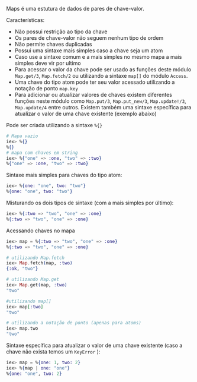 Maps é uma estutura de dados de pares de chave-valor.

Características:

- Não possui restrição ao tipo da chave
- Os pares de chave-valor não seguem nenhum tipo de ordem
- Não permite chaves duplicadas
- Possui uma sintaxe mais simples caso a chave seja um atom
- Caso use a sintaxe comum e a mais simples no mesmo mapa a mais simples deve vir por ultimo
- Para acessar o valor da chave pode ser usado as funções deste módulo `Map.get/3`, `Map.fetch/2` ou utilizando a sintaxe `map[]` do módulo `Access`.
- Uma chave do tipo atom pode ter seu valor acessado utilizando a notação de ponto `map.key`
- Para adicionar ou atualizar valores de chaves existem diferentes funções neste módulo como `Map.put/3`, `Map.put_new/3`, `Map.update!/3`, `Map.update/4` entre outros. Existem também uma sintaxe específica para atualizar o valor de uma chave existente (exemplo abaixo)

Pode ser criada utilizando a sintaxe `%{}`

````elixir
# Mapa vazio
iex> %{}
%{}
# mapa com chaves em string
iex> %{"one" => :one, "two" => :two}
%{"one" => :one, "two" => :two}
````

Sintaxe mais simples para chaves do tipo atom:

````elixir
iex> %{one: "one", two: "two"}
%{one: "one", two: "two"}
````

Misturando os dois tipos de sintaxe (com a mais simples por último):

````elixir
iex> %{:two => "two", "one" => :one}
%{:two => "two", "one" => :one}
````

Acessando chaves no mapa

````elixir
iex> map = %{:two => "two", "one" => :one}
%{:two => "two", "one" => :one}

# utilizando Map.fetch
iex> Map.fetch(map, :two)
{:ok, "two"}

# utilizando Map.get
iex> Map.get(map, :two)
"two"

#utilizando map[]
iex> map[:two]
"two"

# utilizando a notação de ponto (apenas para atoms)
iex> map.two
"two"
````

Sintaxe específica para atualizar o valor de uma chave existente (caso a chave não exista temos um `KeyError` ):

````elixir
iex> map = %{one: 1, two: 2}
iex> %{map | one: "one"}
%{one: "one", two: 2}
````

